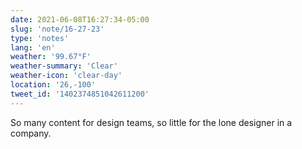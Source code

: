 ```yaml
---
date: 2021-06-08T16:27:34-05:00
slug: 'note/16-27-23'
type: 'notes'
lang: 'en'
weather: '99.67°F'
weather-summary: 'Clear'
weather-icon: 'clear-day'
location: '26,-100'
tweet_id: '1402374851042611200'
---
```

So many content for design teams, so little for the lone designer in a company.